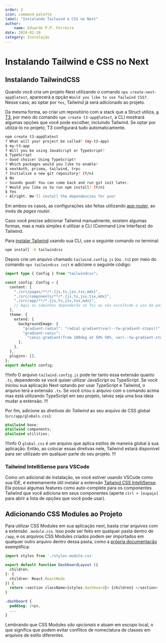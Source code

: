 ```yaml
---
order: 2
icon: command-palette
label: "Instalando Tailwind e CSS no Next"
author:
    name: Eduardo P.P. Ferreira
date: 2024-02-28
category: Instalação
---
```


# Instalando Tailwind e CSS no Next

## Instalando TailwindCSS

Quando você cria um projeto Next utilizando o comando `npx create-next-app@latest`, aparecerá a opção `Would you like to use Tailwind CSS?`. Nesse caso, ao optar por `Yes`, Tailwind já será adicionado ao projeto.

Da mesma forma, ao criar um repositório com a stack que a Struct utiliza, [a T3](https://create.t3.gg), por meio do comando `npm create t3-app@latest`, a CLI mostrará algumas opções que você pode escolher, incluindo Tailwind. Se optar por utilizá-lo no projeto, T3 configurará tudo automaticamente.

```bash
npm create t3-app@latest
? What will your project be called? (my-t3-app)
$ my-t3-app
? Will you be using JavaScript or TypeScript?
$ TypeScript
> Good choice! Using TypeScript!
? Which packages would you like to enable?
$ nextAuth, prisma, tailwind, trpc
? Initialize a new git repository? (Y/n)
$ No
> Sounds good! You can come back and run git init later.
? Would you like us to run npm install? (Y/n)
$ Yes
> Alright. We'll install the dependencies for you!
```

Em ambos os casos, as configurações são feitas utilizando [app router](https://nextjs.org/docs/app), ao invés de *pages router*.

Caso você precise adicionar Tailwind manualmente, existem algumas formas, mas a mais simples é utilizar a CLI (Command Line Interface) do Tailwind.

Para [instalar Tailwind](https://tailwindcss.com/docs/guides/nextjs) usando sua CLI, use o seguinte comando no terminal:

```bash
npm install -D tailwindcss
```

Depois crie um arquivo chamado `tailwind.config.js` (ou `.ts`) por meio do comando `npx tailwindcss init` e adicione o seguinte código:

```typescript tailwind.config.ts
import type { Config } from "tailwindcss";

const config: Config = {
  content: [
    "./src/pages/**/*.{js,ts,jsx,tsx,mdx}",
    "./src/components/**/*.{js,ts,jsx,tsx,mdx}",
    "./src/app/**/*.{js,ts,jsx,tsx,mdx}",
    // Aqui os caminhos dependerão se foi ou não escolhido o uso da pasta src no seu projeto
  ],
  theme: {
    extend: {
      backgroundImage: {
        "gradient-radial": "radial-gradient(var(--tw-gradient-stops))",
        "gradient-conic":
          "conic-gradient(from 180deg at 50% 50%, var(--tw-gradient-stops))",
      },
    },
  },
  plugins: [],
};
export default config;
```

!!!info
O arquivo `tailwind.config.js` pode ter tanto essa extensão quanto `.ts`, dependendo se você quiser utilizar JavaScript ou TypeScript. Se você iniciou sua aplicação Next optando por usar TypeScript e Tailwind, o arquivo terá a extensão `.ts`. Se você criou o arquivo com o comando acima mas está utilizando TypeScript em seu projeto, talvez seja uma boa ideia mudar a extensão.
!!!

Por fim, adicione as *diretivas do Tailwind* ao seu arquivo de CSS global (`src/app/globals.css`):

```css src/app/global.css
@tailwind base;
@tailwind components;
@tailwind utilities;
```

!!!info
O `global.css` é um arquivo que aplica estilos de maneira global à sua aplicação. Então, ao colocar essas diretivas nele, Tailwind estará disponível para ser utilizado em qualquer parte do seu projeto.
!!!

### Tailwind IntelliSense para VSCode

Como um adicional de instalação, se você estiver usando VSCode como sua IDE, é extremamente útil instalar a extensão [Tailwind CSS IntelliSense](https://marketplace.visualstudio.com/items?itemName=bradlc.vscode-tailwindcss). Ela possui algumas features como auto-complete para os componentes Tailwind que você adiciona em seus componentes (aperte `ctrl + [espaço]` para abrir a lista de opções que você pode usar).

## Adicionando CSS Modules ao Projeto

Para utilizar CSS Modules em sua aplicação next, basta criar arquivos com a extensão `.module.css`. Isso pode ser feito em qualquer pasta dentro de `/app`, e os arquivos CSS Modules criados podem ser importados em qualquer outro arquivo dentro dessa pasta, como a [própria documentação](https://nextjs.org/docs/app/building-your-application/styling/css-modules) exemplifica:

```typescript app/dashboard/layout.ts
import styles from './styles.module.css'

export default function DashboardLayout ({
  children,
}: {
  children: React.ReactNode
}) {
  return <section className={styles.dashboard}> {children} </section>
}
```

```css spp/dashboard/styles.modules.css
.dashboard {
  padding: 24px,
  ...
}
```

Lembrando que CSS Modules *são opcionais* e atuam em escopo local, o que significa que podem evitar conflitos de nomeclatura de classes em arquivos de estilo diferentes.
